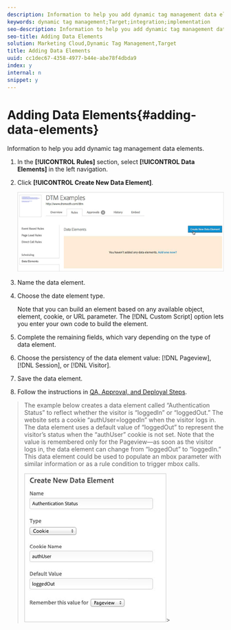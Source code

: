 ```yaml
---
description: Information to help you add dynamic tag management data elements.
keywords: dynamic tag management;Target;integration;implementation
seo-description: Information to help you add dynamic tag management data elements.
seo-title: Adding Data Elements
solution: Marketing Cloud,Dynamic Tag Management,Target
title: Adding Data Elements
uuid: cc1dec67-4358-4977-b44e-abe78f4dbda9
index: y
internal: n
snippet: y
---
```


# Adding Data Elements{#adding-data-elements}

Information to help you add dynamic tag management data elements.

1. In the **[!UICONTROL Rules]** section, select **[!UICONTROL Data Elements]** in the left navigation.
1. Click **[!UICONTROL Create New Data Element]**.

   ![Step Result](assets/data_element.png)

1. Name the data element.
1. Choose the date element type.

   Note that you can build an element based on any available object, element, cookie, or URL parameter. The [!DNL Custom Script] option lets you enter your own code to build the element. 
1. Complete the remaining fields, which vary depending on the type of data element.
1. Choose the persistency of the data element value: [!DNL Pageview], [!DNL Session], or [!DNL Visitor].
1. Save the data element.
1. Follow the instructions in [QA, Approval, and Deployal Steps](../../../qa-approval-deployal-steps/qa-approval-deployal-steps.md#concept-8e4631e9f3c440edac488139576849ba).
>The example below creates a data element called “Authentication Status” to reflect whether the visitor is “loggedIn” or “loggedOut.” The website sets a cookie “authUser=loggedIn” when the visitor logs in. The data element uses a default value of “loggedOut” to represent the visitor’s status when the “authUser” cookie is not set. Note that the value is remembered only for the Pageview—as soon as the visitor logs in, the data element can change from “loggedOut” to “loggedIn.” This data element could be used to populate an mbox parameter with similar information or as a rule condition to trigger mbox calls. 
>
>![](assets/create_data_element.png)>

